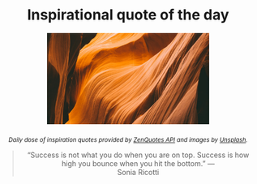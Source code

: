 
<div align="center">

# Inspirational quote of the day

<img src="./data/photo.jpeg" alt="Beautiful nature photo" width="320" height="180">

<sub><i>Daily dose of inspiration quotes provided by [ZenQuotes API](https://zenquotes.io/) and images by [Unsplash](https://unsplash.com/).</i></sub>


<blockquote>&ldquo;Success is not what you do when you are on top.  Success is how high you bounce when you hit the bottom.&rdquo; &mdash; <footer>Sonia Ricotti</footer></blockquote>

</div>
